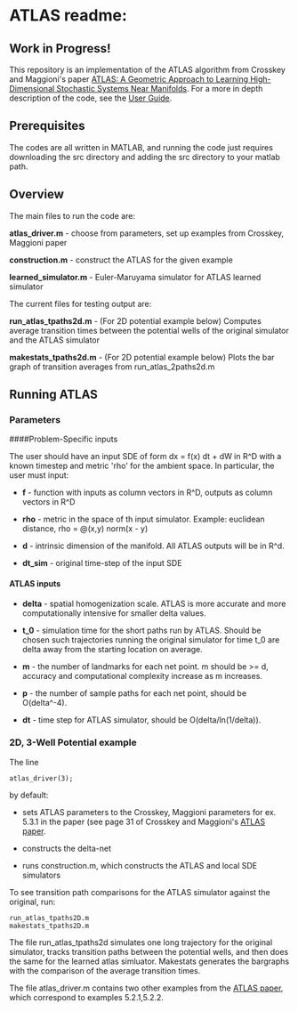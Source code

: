 # ATLAS readme:
## Work in Progress!

This repository is an implementation of the ATLAS algorithm from Crosskey and
Maggioni's paper [ATLAS: A Geometric Approach to Learning High-Dimensional
Stochastic Systems Near Manifolds](https://epubs.siam.org/doi/abs/10.1137/140970951). For a more in depth description of the code, see the [User Guide](doc/ATLAS_UserGuide.pdf).

## Prerequisites

The codes are all written in MATLAB, and running the code just requires downloading
the src directory and adding the src directory to your matlab path.

## Overview

The main files to run the code are:

**atlas_driver.m** - choose from parameters, set up examples from Crosskey,
Maggioni paper

**construction.m** - construct the ATLAS for the given example

**learned_simulator.m** - Euler-Maruyama simulator for ATLAS learned simulator

The current files for testing output are:

**run_atlas_tpaths2d.m** - (For 2D potential example below) Computes average
transition times between the potential wells of the original simulator and the
ATLAS simulator

**makestats_tpaths2d.m** - (For 2D potential example below) Plots the bar graph of
transition averages from run_atlas_2paths2d.m

## Running ATLAS

### Parameters

####Problem-Specific inputs

The user should have an input SDE of form dx = f(x) dt + dW in R^D with a known timestep and metric 'rho' for the ambient space. In particular, the user must input:

* **f** - function with inputs as column vectors in R^D, outputs as column vectors in
R^D

* **rho** - metric in the space of th input simulator. Example: euclidean distance, rho = @(x,y) norm(x -
y)

* **d** - intrinsic dimension of the manifold. All ATLAS outputs will be in R^d.

* **dt_sim** - original time-step of the input SDE


#### ATLAS inputs

* **delta** - spatial homogenization scale. ATLAS is more accurate and more
computationally intensive for smaller delta values.

* **t_0** - simulation time for the short paths run by ATLAS. Should be chosen such
trajectories running the original simulator for time t_0 are delta away from
the starting location on average.

* **m** - the number of landmarks for each net point. m should be >= d, accuracy and
computational complexity increase as m increases.

* **p** - the number of sample paths for each net point, should be O(delta^-4).

* **dt** - time step for ATLAS simulator, should be O(delta/ln(1/delta)).

### 2D, 3-Well Potential example

The line
```
atlas_driver(3);
```
by default:

* sets ATLAS parameters to the Crosskey, Maggioni parameters for ex. 5.3.1 in
the paper (see page 31 of Crosskey and Maggioni's [ATLAS paper](https://epubs.siam.org/doi/abs/10.1137/140970951).

* constructs the delta-net

* runs construction.m, which constructs the ATLAS and local SDE simulators

To see transition path comparisons for the ATLAS simulator against the
original, run:

```
run_atlas_tpaths2D.m
makestats_tpaths2D.m
```

The file run_atlas_tpaths2d simulates one long trajectory for the original
simulator, tracks transition paths between the potential wells, and then does
the same for the learned atlas simluator. Makestats generates the bargraphs
with the comparison of the average transition times.


The file atlas_driver.m contains two other examples from the [ATLAS paper](https://epubs.siam.org/doi/abs/10.1137/140970951), which correspond to examples 5.2.1,5.2.2.

<!--  ## Acknowledgments-->

<!--  * Hat tip to anyone whose code was used
  * Inspiration
  * etc
 --> 

